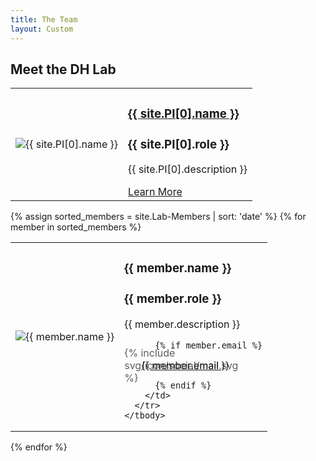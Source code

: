 ```yaml
---
title: The Team
layout: Custom
---
```


<h2 class="custom-heading">
Meet the DH Lab
</h2>
<!-- Wrapper to ensure consistent table width -->
<div class="team-table-wrapper">

  <!-- Table for Principal Investigator -->
  <table class="team-table">
    <tbody>
      <tr>
        <td>
          <img src="{{ site.PI[0].image }}" alt="{{ site.PI[0].name }}">
        </td>
        <td>
          <h3><a href="{{ '/PI-Page' | relative_url }}">{{ site.PI[0].name }}</a></h3>
          <h3>{{ site.PI[0].role }}</h3>
          <p>{{ site.PI[0].description }}</p>
          <a href="{{ '/PI-Page' | relative_url }}" class="link-button">Learn More</a>
        </td>
      </tr>
    </tbody>
  </table>

<!-- Table for Lab Members -->
{% assign sorted_members = site.Lab-Members | sort: 'date' %}
{% for member in sorted_members %}
  <table class="team-table">
    <tbody>
      <tr>
        <td>
          <img src="{{ member.image }}" alt="{{ member.name }}">
        </td>
        <td>
          <h3>{{ member.name }}</h3>
          <h3>{{ member.role }}</h3>
          <p>{{ member.description }}</p>

          {% if member.email %}

<p style="display: inline-flex; align-items: center; color: rgba(67, 67, 67, 0.85); margin: 0;">
  <span style="width: 1.4em; height: 1.4em; margin-right: 0.3em; display: inline-flex; align-items: center;">
    {% include svg/icon/social/mail.svg %}
  </span>
  <a href="mailto:{{ member.email }}">{{ member.email }}</a>
</p>


          {% endif %}
        </td>
      </tr>
    </tbody>
  </table>
{% endfor %}



</div>
